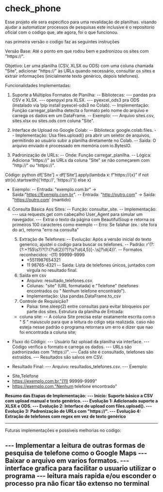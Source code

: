 # check_phone
Esse projeto ele sera especifico para uma revalidação de planilhas. visando ajudar a automatizar processos de pesquisas 
este inclusive é o repositorio oficial com o codigo que, ate agora, foi o que funcionou. 

nas primeira versão o codigo faz as seguintes instruções

Versão Base: Até o ponto em que rodou bem e padronizou os sites com "https://".

Objetivo:
Ler uma planilha (CSV, XLSX ou ODS) com uma coluna chamada "Site", adicionar "https://" às URLs quando necessário, consultar os sites e extrair informações (inicialmente texto genérico, depois telefones).

Funcionalidades Implementadas:
 1. Suporte a Múltiplos Formatos de Planilha:
 -- Bibliotecas:
  --- pandas pra CSV e XLSX.
  --- openpyxl pra XLSX.
  --- pyexcel_ods3 pra ODS (instalado via !pip install pyexcel-ods3 no Colab).
 -- Implementação: Função carregar_planilha detecta o formato pelo nome do arquivo e carrega os dados em um DataFrame.
 -- Exemplo:
  --- Arquivo sites.csv, sites.xlsx ou sites.ods com coluna "Site".
    
 2. Interface de Upload no Google Colab:
  -- Biblioteca: google.colab.files.
  -- Implementação: Usa files.upload() pra abrir um seletor de arquivos, permitindo ao usuário subir a planilha diretamente no Colab.
  -- Saída: O arquivo enviado é processado em memória com io.BytesIO.
    
 3. Padronização de URLs:
  -- Onde: Função carregar_planilha.
  -- Lógica: Adiciona "https://" às URLs da coluna "Site" se não começarem com "http://" ou "https://".

Código:
python 
df['Site'] = df['Site'].apply(lambda x: f"https://{x}" if not str(x).startswith(('http://', 'https://')) else x)

- Exemplo:
  -- Entrada: "exemplo.com.br" -> Saída:"https://Exemplo.com.br".
  -- Entrada: "http://outro.com" -> Saída: "https://outro.com' (mantido)

4. Consulta Básica Aos Sites:
   -- Função: consultar_site.
   -- Implementação:
    --- usa requests.get com cabeçalho User_Agent para simular um navegador.
    --- Extrai o texto da página com BeautifulSoup e retorna os primeiros 100 caracteres como exemplo
   -- Erro: Se falahar (ex.: site fora do ar), retorna "erro na consulta"

   5. Extração de Telefones:
      -- Evolução: Após a versão inicial do texto generico, ajustei o codigo para buscar os telefones.
      -- Padrão: r'(?:(?:\+?55\s?)?(?:\(?\d{2}\)?)?\s?\d{4,5}[-.\s]?\d{4})'.
      -- Formatos reconhecidos:
        -(11) 99999-9999
        - +5511987654321
        - 11 98765-4321
      -- Saida: Lista de telefones únicos, juntados com virgula no resultado final.
    6. Saída em csv
       - Arquivo: resultado_telefones.csv.
       - Colunas: "site" (URL formatada) e "Telefone" (telefones encontrados ou " Nenhum telefone encontrado").
       - Implementação: Usa pandas.DataFrame.to_csv
    7. Controle de Requisição?
       - Paisa: time.sleep(2) entre consultas para evitar bloqueios por parte dos sites.
     Estrutura da planilha de Entrada:
      - coluna site:
        -- A coluna Site precisa estar exatamente escrita com o " S " maiusculo para que a leitura do cdigo seja realizada. caso não esteja nesse padrão o programa retornara um erro e dizer que nao foi encontrada a coluna site;
        

 - Fluxo do Código:
  --- Usuário faz upload da planilha via interface.
  --- Código verifica o formato e carrega os dados.
  --- URLs são padronizadas com "https://".
  --- Cada site é consultado, telefones são extraídos.
  --- Resultados são salvos em CSV.

 - Resultado Final:
 --- Arquivo: resultados_telefones.csv.
 --- Exemplo:
 +    Site,Telefone
   +   https://exemplo.com.br,"(11) 99999-9999"
   +   https://exemplo.com,"Nenhum telefone encontrado"



**Resumo das Etapas de Implementação:
--- Início: Suporte básico a CSV com upload manual e texto genérico.
--- Evolução 1: Adicionado suporte a XLSX e ODS.
--- Evolução 2: Interface de upload com files.upload().
--- Evolução 3: Padronização de URLs com "https://".
--- Evolução 4: Extração de telefones com regex em vez de texto genérico**


------------------------------------------------------------------------------------------------------------------------------------------

Futuras implementações e possiveis melhorias no codigo:

  --- Implementar a leitura de outras formas de pesquisa de telefone como o Google Maps
  --- Baixar o arquivo em varios formatos.
  --- interface grafica para facilitar o usuario utilizar o programa
  --- leitura mais rapida e/ou esconder o processo pra não ficar tão extenso no terminal 
  --- 
